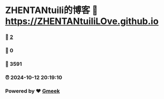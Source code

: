 # ZHENTANtuili的博客 :link: https://ZHENTANtuiliLOve.github.io 
### :page_facing_up: [2](https://ZHENTANtuiliLOve.github.io/tag.html) 
### :speech_balloon: 0 
### :hibiscus: 3591 
### :alarm_clock: 2024-10-12 20:19:10 
### Powered by :heart: [Gmeek](https://github.com/Meekdai/Gmeek)
